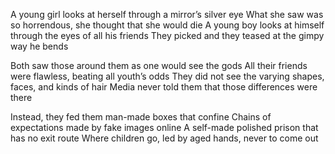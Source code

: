 A young girl looks at herself through a mirror’s silver eye
What she saw was so horrendous, she thought that she would die
A young boy looks at himself through the eyes of all his friends
They picked and they teased at the gimpy way he bends

Both saw those around them as one would see the gods
All their friends were flawless, beating all youth’s odds
They did not see the varying shapes, faces, and kinds of hair
Media never told them that those differences were there

Instead, they fed them man-made boxes that confine
Chains of expectations made by fake images online
A self-made polished prison that has no exit route
Where children go, led by aged hands, never to come out